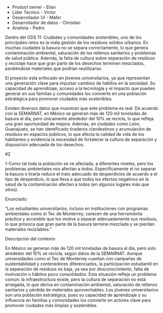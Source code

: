 - Product owner - Elian
- Lider Tecnico - Victor
- Desarrollador UI - Mafer
- Desarrollador de datos - Christian
- Analista - Pedro


Dentro del ODS 11: Ciudades y comunidades sostenibles, uno de los principales retos es la mala gestión de los residuos sólidos urbanos. En muchas ciudades la basura no se separa correctamente, lo que genera contaminación ambiental, saturación de los rellenos sanitarios y problemas de salud pública. Además, la falta de cultura sobre separación de residuos y reciclaje hace que gran parte de los desechos terminen mezclados, perdiéndose materiales que podrían reutilizarse.

El proyecto está enfocado en jóvenes universitarios, ya que representan una generación clave para impulsar cambios de hábitos en la sociedad. Su capacidad de aprendizaje, acceso a la tecnología y el impacto que pueden generar en sus familias y comunidades los convierte en una población estratégica para promover ciudades más sostenibles.

Existen diversos datos que muestran que este problema es real. De acuerdo con la SEMARNAT, en México se generan más de 120 mil toneladas de basura al día, pero únicamente alrededor del 10% se recicla, lo que refleja una gran oportunidad de mejora. Además, en ciudades como León, Guanajuato, se han identificado tiraderos clandestinos y acumulación de residuos en espacios públicos, lo que afecta la calidad de vida de los habitantes y evidencia la necesidad de fortalecer la cultura de separación y disposición adecuada de los desechos.

#2

  1-Como tal toda la población se ve afectada, a diferentes niveles, pero los problemas ambientales nos afectan a todos. Especificamente el no separar la basura o tirarla reduce el trato adecuado de desperdicios de acuerdo a el tipo de desperdicio, lo que lleva a que todos los efectos negativos en la salud de la contaminación afecten a todos (en algunos lugares más que otros).
  
Enunciado:

“Los estudiantes universitarios, incluso en instituciones con programas ambientales como el Tec de Monterrey, carecen de una herramienta práctica y accesible que los motive a separar adecuadamente sus residuos, lo que provoca que gran parte de la basura termine mezclada y se pierdan materiales reciclables.”

Descripción del contexto

En México se generan más de 120 mil toneladas de basura al día, pero solo alrededor del 10% se recicla, según datos de la SEMARNAT. Aunque universidades como el Tec de Monterrey cuentan con campañas de sustentabilidad y contenedores diferenciados, la participación estudiantil en la separación de residuos es baja, ya sea por desconocimiento, falta de motivación o hábitos poco consolidados. Esta situación refleja un problema común: la infraestructura existe, pero la cultura de separación no está arraigada, lo que deriva en contaminación ambiental, saturación de rellenos sanitarios y pérdida de materiales aprovechables. Los jóvenes universitarios son una población estratégica, pues su capacidad de aprendizaje y su influencia en familias y comunidades los convierte en actores clave para promover ciudades más limpias y sostenibles.  

